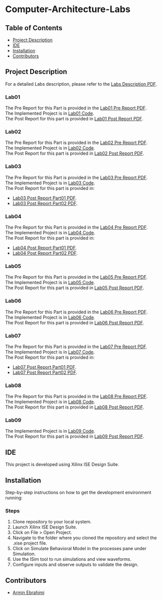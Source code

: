 # Computer-Architecture-Labs

## Table of Contents
- [Project Description](#project-description)
- [IDE](#ide)
- [Installation](#installation)
- [Contributors](#contributors)

## Project Description
For a detailed Labs description, please refer to the [Labs Description PDF](./CA_LAB_InstructionManual_1399_v02.pdf).

### Lab01
The Pre Report for this Part is provided in the [Lab01 Pre Report PDF](./Lab01/CA_Lab_PreExp1.pdf). <br />
The Implemented Project is in [Lab01 Code](./Lab01/Exp01). <br />
The Post Report for this part is provided in [Lab01 Post Report PDF](./Lab01/CA_Lab_PostExp01.pdf).

### Lab02
The Pre Report for this Part is provided in the [Lab02 Pre Report PDF](./Lab02/CA_Lab_PreExp2.pdf). <br />
The Implemented Project is in [Lab02 Code](./Lab02/Exp02). <br />
The Post Report for this part is provided in [Lab02 Post Report PDF](./Lab02/CA_Lab_PostExp02.pdf).

### Lab03
The Pre Report for this Part is provided in the [Lab03 Pre Report PDF](./Lab03/CA_Lab_PreExp3.pdf). <br />
The Implemented Project is in [Lab03 Code](./Lab03). <br />
The Post Report for this part is provided in:
- [Lab03 Post Report Part01 PDF](./Lab03/CA_Lab_PostExp03_Part1.pdf).
- [Lab03 Post Report Part02 PDF](./Lab03/CA_Lab_PostExp03_Part2.pdf).

### Lab04
The Pre Report for this Part is provided in the [Lab04 Pre Report PDF](./Lab04/CA_Lab_PreExp04.pdf). <br />
The Implemented Project is in [Lab04 Code](./Lab04). <br />
The Post Report for this part is provided in:
- [Lab04 Post Report Part01 PDF](./Lab04/CA_Lab_PostExp04_Part1.pdf).
- [Lab04 Post Report Part02 PDF](./Lab04/CA_Lab_PostExp04_Part2.pdf).

### Lab05
The Pre Report for this Part is provided in the [Lab05 Pre Report PDF](./Lab05/CA_Lab_PreExp05.pdf). <br />
The Implemented Project is in [Lab05 Code](./Lab05/Exp05). <br />
The Post Report for this part is provided in [Lab05 Post Report PDF](./Lab05/CA_Lab_PostExp05.pdf).

### Lab06
The Pre Report for this Part is provided in the [Lab06 Pre Report PDF](./Lab06/CA_Lab_PreExp06.pdf). <br />
The Implemented Project is in [Lab06 Code](./Lab06/Exp06). <br />
The Post Report for this part is provided in [Lab06 Post Report PDF](./Lab06/CA_Lab_PostExp06.pdf).

### Lab07
The Pre Report for this Part is provided in the [Lab07 Pre Report PDF](./Lab07/PreReport-LAB7.pdf). <br />
The Implemented Project is in [Lab07 Code](./Lab07). <br />
The Post Report for this part is provided in:
- [Lab07 Post Report Part01 PDF](./Lab07/PostReport-Part02.pdf).
- [Lab07 Post Report Part02 PDF](./Lab07/CA_Lab_PostExp07_Part2.pdf).

### Lab08
The Pre Report for this Part is provided in the [Lab08 Pre Report PDF](./Lab08/CA_Lab_PreExp08.pdf). <br />
The Implemented Project is in [Lab08 Code](./Lab08/Exp08). <br />
The Post Report for this part is provided in [Lab08 Post Report PDF](./Lab08/CA_Lab_PostExp08.pdf).

### Lab09
The Implemented Project is in [Lab09 Code](./Lab09/project_9). <br />
The Post Report for this part is provided in [Lab09 Post Report PDF](./Lab09/CA_Lab_PostExp09.pdf).

## IDE
This project is developed using Xilinx ISE Design Suite.

## Installation
Step-by-step instructions on how to get the development environment running:

### Steps
1. Clone repository to your local system.
2. Launch Xilinx ISE Design Suite.
3. Click on File > Open Project.
4. Navigate to the folder where you cloned the repository and select the .xise project file.
5. Click on Simulate Behavioral Model in the processes pane under Simulation.
6. Use the ISim tool to run simulations and view waveforms.
7. Configure inputs and observe outputs to validate the design.

## Contributors
- [Armin Ebrahimi](https://github.com/AESTheProgrammer)

